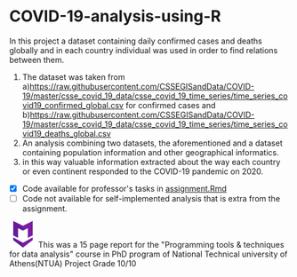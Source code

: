 # COVID-19-analysis-using-R
In this project a dataset containing daily confirmed cases and deaths globally and in each country individual was used in order to find relations between them.
1. The dataset was taken from  a)https://raw.githubusercontent.com/CSSEGISandData/COVID-19/master/csse_covid_19_data/csse_covid_19_time_series/time_series_covid19_confirmed_global.csv  for confirmed cases and b)https://raw.githubusercontent.com/CSSEGISandData/COVID-19/master/csse_covid_19_data/csse_covid_19_time_series/time_series_covid19_deaths_global.csv
3. An analysis combining two datasets, the aforementioned and a dataset containing population information and other geographical informatics.
4. in this way valuable information extracted about the way each country or even continent responded to the COVID-19 pandemic on 2020.  
- [x] Code available for professor's tasks in [assignment.Rmd](assignment.Rmd)  
- [ ] Code not available for self-implemented analysis that is extra from the assignment.  

![alt text](https://github.com/adam-p/markdown-here/raw/master/src/common/images/icon48.png "Logo Title Text 1")
This was a 15 page report for the "Programming tools & techniques for data analysis" course in PhD program of National Technical university of Athens(NTUA)
Project Grade 10/10
